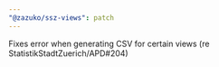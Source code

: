 ```yaml
---
"@zazuko/ssz-views": patch
---
```


Fixes error when generating CSV for certain views (re StatistikStadtZuerich/APD#204)
